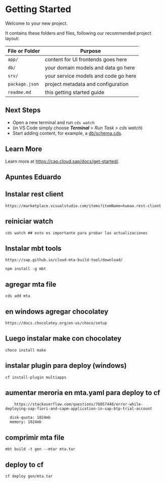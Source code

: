 # Getting Started

Welcome to your new project.

It contains these folders and files, following our recommended project layout:

File or Folder | Purpose
---------|----------
`app/` | content for UI frontends goes here
`db/` | your domain models and data go here
`srv/` | your service models and code go here
`package.json` | project metadata and configuration
`readme.md` | this getting started guide


## Next Steps

- Open a new terminal and run `cds watch` 
- (in VS Code simply choose _**Terminal** > Run Task > cds watch_)
- Start adding content, for example, a [db/schema.cds](db/schema.cds).


## Learn More

Learn more at https://cap.cloud.sap/docs/get-started/.

## Apuntes Eduardo

## Instalar rest client 

    https://marketplace.visualstudio.com/items?itemName=humao.rest-client

## reiniciar watch 

    cds watch ## esto es importante para probar las actualizaciones

## Instalar mbt tools
    https://sap.github.io/cloud-mta-build-tool/download/

    npm install -g mbt

## agregar mta file

    cds add mta

## en windows agregar chocolatey

    https://docs.chocolatey.org/en-us/choco/setup

## Luego instalar make con chocolatey

    choco install make


## instalar plugin para deploy (windows)    
    cf install-plugin multiapps    

## aumentar meroria en mta.yaml para deploy to cf

        https://stackoverflow.com/questions/76057448/error-while-deploying-sap-fiori-and-capm-application-in-sap-btp-trial-account

      disk-quota: 1024mb
      memory: 1024mb    

## comprimir mta file    

    mbt build -t gen --mtar mta.tar


## deploy to cf

    cf deploy gen/mta.tar


